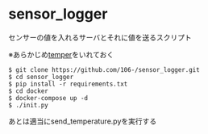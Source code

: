 # sensor_logger
センサーの値を入れるサーバとそれに値を送るスクリプト

※あらかじめ[temper](https://github.com/106-/temper)をいれておく
```
$ git clone https://github.com/106-/sensor_logger.git
$ cd sensor_logger
$ pip install -r requirements.txt
$ cd docker
$ docker-compose up -d
$ ./init.py
```
あとは適当にsend_temperature.pyを実行する